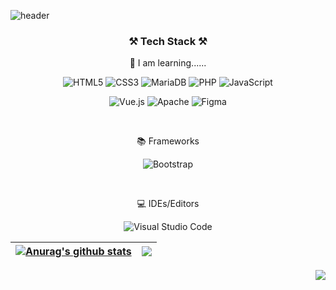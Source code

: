 ![header](https://capsule-render.vercel.app/api?type=waving&&color=gradient&height=300&section=header&text=WELCOME%20&fontSize=90&desc=HoonJae%20GitHub%20Profile%20&fontAlign=70&descAlign=83&descAlignY=65&animation=fadeIn)


<h3 align="center">⚒ Tech Stack ⚒</h3>

<p align="center">📒 I am learning......<p>

<p align="center">
<img alt="HTML5" src ="https://img.shields.io/badge/HTML5-E34F26.svg?&style=for-the-badge&logo=HTML5&logoColor=white"/>
<img alt="CSS3" src ="https://img.shields.io/badge/CSS3-1572B6.svg?&style=for-the-badge&logo=CSS3&logoColor=white"/>
<img alt="MariaDB" src ="https://img.shields.io/badge/MariaDB-003545.svg?&style=for-the-badge&logo=MariaDB&logoColor=white"/>
<img alt="PHP" src ="https://img.shields.io/badge/PHP-777BB4.svg?&style=for-the-badge&logo=PHP&logoColor=white"/>
<img alt="JavaScript" src ="https://img.shields.io/badge/JavaScript-F7DF1E.svg?&style=for-the-badge&logo=JavaScript&logoColor=white"/>
</p>
<p align="center">
<img alt="Vue.js" src ="https://img.shields.io/badge/vuejs-%2335495e.svg?style=for-the-badge&logo=vuedotjs&logoColor=%234FC08D"/>
<img alt="Apache" src ="https://img.shields.io/badge/apache-%23D42029.svg?style=for-the-badge&logo=apache&logoColor=white"/>
<img alt="Figma" src ="https://img.shields.io/badge/figma-%23F24E1E.svg?style=for-the-badge&logo=figma&logoColor=white"/>
</p>
<br>
<p align="center">📚 Frameworks<p>
<p align="center">
<img alt="Bootstrap" src ="https://img.shields.io/badge/bootstrap-%23563D7C.svg?style=for-the-badge&logo=bootstrap&logoColor=white"/>
</p>
<br>
<p align="center">💻 IDEs/Editors<p>
<p align="center">
<img alt="Visual Studio Code" src ="https://img.shields.io/badge/Visual%20Studio%20Code-0078d7.svg?style=for-the-badge&logo=visual-studio-code&logoColor=white"/>
</p>

| <a href="https://github.com/anuraghazra/github-readme-stats"><img align="center" src="https://github-readme-stats.vercel.app/api?username=zyakal&show_icons=true&include_all_commits=true&theme=flag-india&hide_border=true" alt="Anurag's github stats" /></a> | <a href="https://github.com/anuraghazra/github-readme-stats"><img align="center" src="https://github-readme-stats.vercel.app/api/top-langs/?username=zyakal&layout=compact&theme=flag-india&hide_border=true" /></a> |
| ------------- | ------------- |

<p align="right">
<a href="https://hits.seeyoufarm.com"><img src="https://hits.seeyoufarm.com/api/count/incr/badge.svg?url=https%3A%2F%2Fgithub.com%2Fzyakal&count_bg=%23365347&title_bg=%23A48058&icon=&icon_color=%23E7E7E7&title=hits&edge_flat=false"/></a>
</p>

